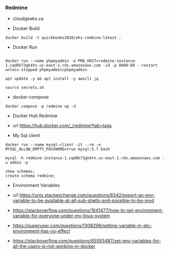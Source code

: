 ###  Redmine

- cloudgeeks.ca

- Docker Build

```
docker build -t quickbooks2018/eks-redmine:latest .
```

- Docker Run

```

docker run --name phpmyadmin -e PMA_HOST=redmine-instance-1.cqd0k73gk4tn.us-east-1.rds.amazonaws.com -id -p 8080:80 --restart unless-stopped phpmyadmin/phpmyadmin

apt update -y && apt install -y awscli jq

source secrets.sh
```

- docker-compose

```redmine
docker compose -p redmine up -d
```
- Docker Hub Redmine

- url https://hub.docker.com/_/redmine?tab=tags

- My Sql client
```mysql
docker run --name mysql-client -it --rm -e MYSQL_ALLOW_EMPTY_PASSWORD=true mysql:5.7 bash
```

```conecction
mysql -h redmine-instance-1.cqd0k73gk4tn.us-east-1.rds.amazonaws.com -u admin -p
```

```DB
show schemas;
create schema redmine;
```

- Environment Variables
- url https://unix.stackexchange.com/questions/8342/export-an-env-variable-to-be-available-at-all-sub-shells-and-possible-to-be-mod

- https://stackoverflow.com/questions/1641477/how-to-set-environment-variable-for-everyone-under-my-linux-system

- https://superuser.com/questions/1308298/setting-variable-in-etc-environment-has-no-effect

- https://stackoverflow.com/questions/65593487/set-env-variables-for-all-the-users-is-not-working-in-docker